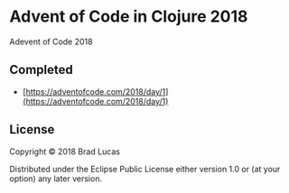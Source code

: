 # Advent of Code in Clojure 2018

Adevent of Code 2018


## Completed

- [https://adventofcode.com/2018/day/1](https://adventofcode.com/2018/day/1)

## License

Copyright © 2018 Brad Lucas

Distributed under the Eclipse Public License either version 1.0 or (at your option) any later version.
